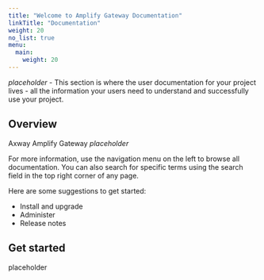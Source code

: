 ```yaml
---
title: "Welcome to Amplify Gateway Documentation"
linkTitle: "Documentation"
weight: 20
no_list: true
menu:
  main:
    weight: 20
---
```


*placeholder* - This section is where the user documentation for your project lives - all the information your users need to understand and successfully use your project.

## Overview

Axway Amplify Gateway *placeholder*

For more information, use the navigation menu on the left to browse all documentation. You can also search for specific terms using the search field in the top right corner of any page.

Here are some suggestions to get started:

* Install and upgrade
* Administer
* Release notes

## Get started

placeholder